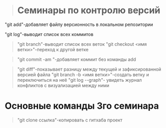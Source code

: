 > # Семинары по контролю версий

"git add"-добавляет файлу версионность в локальном репозитории

"git log"-выводит список всех коммитов

>"git branch"-выводит список всех веток
> "git checkout <имя ветки>"-переход к другой ветке

> "git commit -am "-добавляет коммит без команды add

>"git diff"-показывает разницу между текущей и зафиксированной версией файла
>"git branch -b <имя ветки>"-создать ветку и переключиться на неё
> "git log --graph"- увидеть журнал конфликтов с визуализацией между ними

# Основные команды 3го семинара

> "git clone ссылка"-копировать с гитхаба проект

